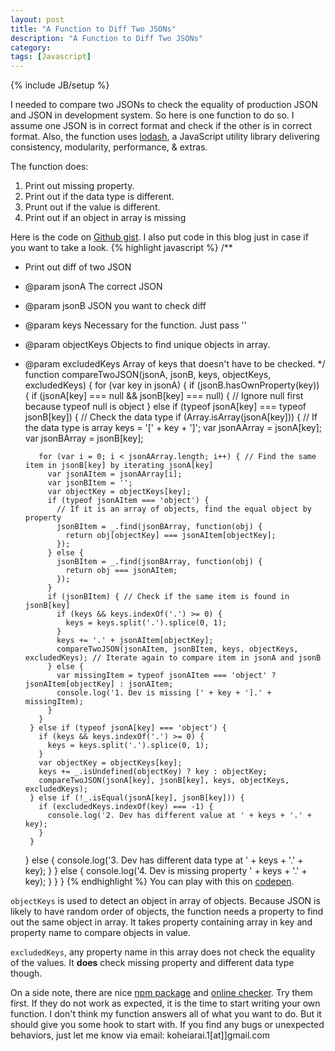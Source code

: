 ```yaml
---
layout: post
title: "A Function to Diff Two JSONs"
description: "A Function to Diff Two JSONs"
category: 
tags: [Javascript]
---
```

{% include JB/setup %}

I needed to compare two JSONs to check the equality of production JSON and JSON in development system. So here is one function to do so.
I assume one JSON is in correct format and check if the other is in correct format. Also, the function uses [lodash](https://lodash.com/), a JavaScript utility library delivering consistency, modularity, performance, & extras.

The function does:

1. Print out missing property.
2. Print out if the data type is different.
3. Prunt out if the value is different.
4. Print out if an object in array is missing

Here is the code on [Github gist](https://gist.github.com/1kohei1/80806b9eef17c9d7b140). I also put code in this blog just in case if you want to take a look.
{% highlight javascript %}
/**
 * Print out diff of two JSON
 * @param jsonA The correct JSON
 * @param jsonB JSON you want to check diff
 * @param keys Necessary for the function. Just pass ''
 * @param objectKeys Objects to find unique objects in array.
 * @param excludedKeys Array of keys that doesn't have to be checked.
 */
function compareTwoJSON(jsonA, jsonB, keys, objectKeys, excludedKeys) {
  for (var key in jsonA) {
    if (jsonB.hasOwnProperty(key)) {
      if (jsonA[key] === null && jsonB[key] === null) {
        // Ignore null first because typeof null is object
      } else if (typeof jsonA[key] === typeof jsonB[key]) { // Check the data type
        if (Array.isArray(jsonA[key])) { // If the data type is array
          keys = '[' + key + ']';
          var jsonAArray = jsonA[key];
          var jsonBArray = jsonB[key];

          for (var i = 0; i < jsonAArray.length; i++) { // Find the same item in jsonB[key] by iterating jsonA[key]
            var jsonAItem = jsonAArray[i];
            var jsonBItem = '';
            var objectKey = objectKeys[key];
            if (typeof jsonAItem === 'object') {
              // If it is an array of objects, find the equal object by property
              jsonBItem = _.find(jsonBArray, function(obj) {
                return obj[objectKey] === jsonAItem[objectKey];
              });
            } else {
              jsonBItem = _.find(jsonBArray, function(obj) {
                return obj === jsonAItem;
              });
            }
            if (jsonBItem) { // Check if the same item is found in jsonB[key]
              if (keys && keys.indexOf('.') >= 0) {
                keys = keys.split('.').splice(0, 1);
              }
              keys += '.' + jsonAItem[objectKey];
              compareTwoJSON(jsonAItem, jsonBItem, keys, objectKeys, excludedKeys); // Iterate again to compare item in jsonA and jsonB
            } else {
              var missingItem = typeof jsonAItem === 'object' ? jsonAItem[objectKey] : jsonAItem;
              console.log('1. Dev is missing [' + key + '].' + missingItem);
            }
          }
        } else if (typeof jsonA[key] === 'object') {
          if (keys && keys.indexOf('.') >= 0) {
            keys = keys.split('.').splice(0, 1);
          }
          var objectKey = objectKeys[key];
          keys += _.isUndefined(objectKey) ? key : objectKey;
          compareTwoJSON(jsonA[key], jsonB[key], keys, objectKeys, excludedKeys);
        } else if (!_.isEqual(jsonA[key], jsonB[key])) {
          if (excludedKeys.indexOf(key) === -1) {
            console.log('2. Dev has different value at ' + keys + '.' + key);
          }
        }
      } else {
        console.log('3. Dev has different data type at ' + keys + '.' + key);
      }
    } else {
      console.log('4. Dev is missing property ' + keys + '.' + key);
    }
  }
}
{% endhighlight %}
You can play with this on [codepen](http://codepen.io/1kohei1/pen/xGQydz?editors=001).

`objectKeys` is used to detect an object in array of objects. Because JSON is likely to have random order of objects, the function needs a property to find out the same object in array. It takes property containing array in key and property name to compare objects in value.

`excludedKeys`, any property name in this array does not check the equality of the values. It **does** check missing property and different data type though. 

On a side note, there are nice [npm package](https://www.npmjs.com/package/json-diff) and [online checker](http://tlrobinson.net/projects/javascript-fun/jsondiff/). Try them first. If they do not work as expected, it is the time to start writing your own function. I don't think my function answers all of what you want to do. But it should give you some hook to start with. If you find any bugs or unexpected behaviors, just let me know via email: koheiarai.1[at]]gmail.com